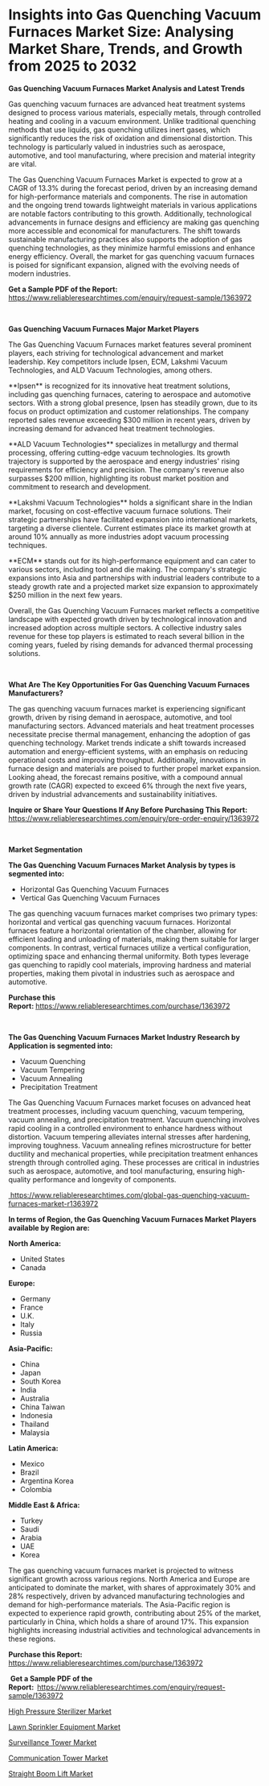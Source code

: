 <p><h1>Insights into Gas Quenching Vacuum Furnaces Market Size: Analysing Market Share, Trends, and Growth from 2025 to 2032</h1></p><p><strong>Gas Quenching Vacuum Furnaces Market Analysis and Latest Trends</strong></p>
<p><p>Gas quenching vacuum furnaces are advanced heat treatment systems designed to process various materials, especially metals, through controlled heating and cooling in a vacuum environment. Unlike traditional quenching methods that use liquids, gas quenching utilizes inert gases, which significantly reduces the risk of oxidation and dimensional distortion. This technology is particularly valued in industries such as aerospace, automotive, and tool manufacturing, where precision and material integrity are vital.</p><p>The Gas Quenching Vacuum Furnaces Market is expected to grow at a CAGR of 13.3% during the forecast period, driven by an increasing demand for high-performance materials and components. The rise in automation and the ongoing trend towards lightweight materials in various applications are notable factors contributing to this growth. Additionally, technological advancements in furnace designs and efficiency are making gas quenching more accessible and economical for manufacturers. The shift towards sustainable manufacturing practices also supports the adoption of gas quenching technologies, as they minimize harmful emissions and enhance energy efficiency. Overall, the market for gas quenching vacuum furnaces is poised for significant expansion, aligned with the evolving needs of modern industries.</p></p>
<p><strong>Get a Sample PDF of the Report:&nbsp;</strong> <a href="https://www.reliableresearchtimes.com/enquiry/request-sample/1363972?utm_campaign=2199&utm_medium=2&utm_source=Github&utm_content=ia&utm_term=28022025&utm_id=gas-quenching-vacuum-furnaces">https://www.reliableresearchtimes.com/enquiry/request-sample/1363972</a></p>
<p>&nbsp;</p>
<p><strong>Gas Quenching Vacuum Furnaces Major Market Players</strong></p>
<p><p>The Gas Quenching Vacuum Furnaces market features several prominent players, each striving for technological advancement and market leadership. Key competitors include Ipsen, ECM, Lakshmi Vacuum Technologies, and ALD Vacuum Technologies, among others.</p><p>**Ipsen** is recognized for its innovative heat treatment solutions, including gas quenching furnaces, catering to aerospace and automotive sectors. With a strong global presence, Ipsen has steadily grown, due to its focus on product optimization and customer relationships. The company reported sales revenue exceeding $300 million in recent years, driven by increasing demand for advanced heat treatment technologies.</p><p>**ALD Vacuum Technologies** specializes in metallurgy and thermal processing, offering cutting-edge vacuum technologies. Its growth trajectory is supported by the aerospace and energy industries' rising requirements for efficiency and precision. The company's revenue also surpasses $200 million, highlighting its robust market position and commitment to research and development.</p><p>**Lakshmi Vacuum Technologies** holds a significant share in the Indian market, focusing on cost-effective vacuum furnace solutions. Their strategic partnerships have facilitated expansion into international markets, targeting a diverse clientele. Current estimates place its market growth at around 10% annually as more industries adopt vacuum processing techniques.</p><p>**ECM** stands out for its high-performance equipment and can cater to various sectors, including tool and die making. The company's strategic expansions into Asia and partnerships with industrial leaders contribute to a steady growth rate and a projected market size expansion to approximately $250 million in the next few years.</p><p>Overall, the Gas Quenching Vacuum Furnaces market reflects a competitive landscape with expected growth driven by technological innovation and increased adoption across multiple sectors. A collective industry sales revenue for these top players is estimated to reach several billion in the coming years, fueled by rising demands for advanced thermal processing solutions.</p></p>
<p>&nbsp;</p>
<p><strong>What Are The Key Opportunities For Gas Quenching Vacuum Furnaces Manufacturers?</strong></p>
<p><p>The gas quenching vacuum furnaces market is experiencing significant growth, driven by rising demand in aerospace, automotive, and tool manufacturing sectors. Advanced materials and heat treatment processes necessitate precise thermal management, enhancing the adoption of gas quenching technology. Market trends indicate a shift towards increased automation and energy-efficient systems, with an emphasis on reducing operational costs and improving throughput. Additionally, innovations in furnace design and materials are poised to further propel market expansion. Looking ahead, the forecast remains positive, with a compound annual growth rate (CAGR) expected to exceed 6% through the next five years, driven by industrial advancements and sustainability initiatives.</p></p>
<p><strong>Inquire or Share Your Questions If Any Before Purchasing This Report:</strong> <a href="https://www.reliableresearchtimes.com/enquiry/pre-order-enquiry/1363972?utm_campaign=2199&utm_medium=2&utm_source=Github&utm_content=ia&utm_term=28022025&utm_id=gas-quenching-vacuum-furnaces">https://www.reliableresearchtimes.com/enquiry/pre-order-enquiry/1363972</a></p>
<p>&nbsp;</p>
<p><strong>Market Segmentation</strong></p>
<p><strong>The Gas Quenching Vacuum Furnaces Market Analysis by types is segmented into:</strong></p>
<p><ul><li>Horizontal Gas Quenching Vacuum Furnaces</li><li>Vertical Gas Quenching Vacuum Furnaces</li></ul></p>
<p><p>The gas quenching vacuum furnaces market comprises two primary types: horizontal and vertical gas quenching vacuum furnaces. Horizontal furnaces feature a horizontal orientation of the chamber, allowing for efficient loading and unloading of materials, making them suitable for larger components. In contrast, vertical furnaces utilize a vertical configuration, optimizing space and enhancing thermal uniformity. Both types leverage gas quenching to rapidly cool materials, improving hardness and material properties, making them pivotal in industries such as aerospace and automotive.</p></p>
<p><strong>Purchase this Report:&nbsp;</strong><a href="https://www.reliableresearchtimes.com/purchase/1363972?utm_campaign=2199&utm_medium=2&utm_source=Github&utm_content=ia&utm_term=28022025&utm_id=gas-quenching-vacuum-furnaces">https://www.reliableresearchtimes.com/purchase/1363972</a></p>
<p>&nbsp;</p>
<p><strong>The Gas Quenching Vacuum Furnaces Market Industry Research by Application is segmented into:</strong></p>
<p><ul><li>Vacuum Quenching</li><li>Vacuum Tempering</li><li>Vacuum Annealing</li><li>Precipitation Treatment</li></ul></p>
<p><p>The Gas Quenching Vacuum Furnaces market focuses on advanced heat treatment processes, including vacuum quenching, vacuum tempering, vacuum annealing, and precipitation treatment. Vacuum quenching involves rapid cooling in a controlled environment to enhance hardness without distortion. Vacuum tempering alleviates internal stresses after hardening, improving toughness. Vacuum annealing refines microstructure for better ductility and mechanical properties, while precipitation treatment enhances strength through controlled aging. These processes are critical in industries such as aerospace, automotive, and tool manufacturing, ensuring high-quality performance and longevity of components.</p></p>
<p><a href="https://www.reliableresearchtimes.com/global-gas-quenching-vacuum-furnaces-market-r1363972?utm_campaign=2199&utm_medium=2&utm_source=Github&utm_content=ia&utm_term=28022025&utm_id=gas-quenching-vacuum-furnaces">&nbsp;https://www.reliableresearchtimes.com/global-gas-quenching-vacuum-furnaces-market-r1363972</a></p>
<p><strong>In terms of Region, the Gas Quenching Vacuum Furnaces Market Players available by Region are:</strong></p>
<p>
    <p> <strong> North America: </strong>
        <ul>
            <li>United States</li>
            <li>Canada</li>
        </ul>
        </p> 
    <p> <strong> Europe: </strong>
        <ul>
            <li>Germany</li>
            <li>France</li>
            <li>U.K.</li>
            <li>Italy</li>
            <li>Russia</li>
        </ul>
        </p> 
    <p> <strong> Asia-Pacific: </strong>
        <ul>
            <li>China</li>
            <li>Japan</li>
            <li>South Korea</li>
            <li>India</li>
            <li>Australia</li>
            <li>China Taiwan</li>
            <li>Indonesia</li>
            <li>Thailand</li>
            <li>Malaysia</li>
        </ul>
        </p> 
    <p> <strong> Latin America: </strong>
        <ul>
            <li>Mexico</li>
            <li>Brazil</li>
            <li>Argentina Korea</li>
            <li>Colombia</li>
        </ul>
        </p> 
    <p> <strong> Middle East & Africa: </strong>
        <ul>
            <li>Turkey</li>
            <li>Saudi</li>
            <li>Arabia</li>
            <li>UAE</li>
            <li>Korea</li>
        </ul>
    </p>
    </p>
<p><p>The gas quenching vacuum furnaces market is projected to witness significant growth across various regions. North America and Europe are anticipated to dominate the market, with shares of approximately 30% and 28% respectively, driven by advanced manufacturing technologies and demand for high-performance materials. The Asia-Pacific region is expected to experience rapid growth, contributing about 25% of the market, particularly in China, which holds a share of around 17%. This expansion highlights increasing industrial activities and technological advancements in these regions.</p></p>
<p><strong>Purchase this Report: </strong><a href="https://www.reliableresearchtimes.com/purchase/1363972?utm_campaign=2199&utm_medium=2&utm_source=Github&utm_content=ia&utm_term=28022025&utm_id=gas-quenching-vacuum-furnaces">https://www.reliableresearchtimes.com/purchase/1363972</a></p>
<p>&nbsp;<strong>Get a Sample PDF of the Report:&nbsp;&nbsp;</strong><a href="https://www.reliableresearchtimes.com/enquiry/request-sample/1363972?utm_campaign=2199&utm_medium=2&utm_source=Github&utm_content=ia&utm_term=28022025&utm_id=gas-quenching-vacuum-furnaces">https://www.reliableresearchtimes.com/enquiry/request-sample/1363972</a></p>
<p><strong></strong></p>
<p><p><a href="https://github.com/kaqiewan/Market-Research-Report-List-1/blob/main/high-pressure-sterilizer-market.md?utm_campaign=2199&utm_medium=2&utm_source=Github&utm_content=ia&utm_term=28022025&utm_id=gas-quenching-vacuum-furnaces">High Pressure Sterilizer Market</a></p><p><a href="https://github.com/taxyevgwlle/Market-Research-Report-List-1/blob/main/lawn-sprinkler-equipment-market.md?utm_campaign=2199&utm_medium=2&utm_source=Github&utm_content=ia&utm_term=28022025&utm_id=gas-quenching-vacuum-furnaces">Lawn Sprinkler Equipment Market</a></p><p><a href="https://github.com/elodielamto06/Market-Research-Report-List-1/blob/main/surveillance-tower-market.md?utm_campaign=2199&utm_medium=2&utm_source=Github&utm_content=ia&utm_term=28022025&utm_id=gas-quenching-vacuum-furnaces">Surveillance Tower Market</a></p><p><a href="https://github.com/verikaahova/Market-Research-Report-List-1/blob/main/communication-tower-market.md?utm_campaign=2199&utm_medium=2&utm_source=Github&utm_content=ia&utm_term=28022025&utm_id=gas-quenching-vacuum-furnaces">Communication Tower Market</a></p><p><a href="https://github.com/ezahdyre/Market-Research-Report-List-1/blob/main/straight-boom-lift-market.md?utm_campaign=2199&utm_medium=2&utm_source=Github&utm_content=ia&utm_term=28022025&utm_id=gas-quenching-vacuum-furnaces">Straight Boom Lift Market</a></p></p>